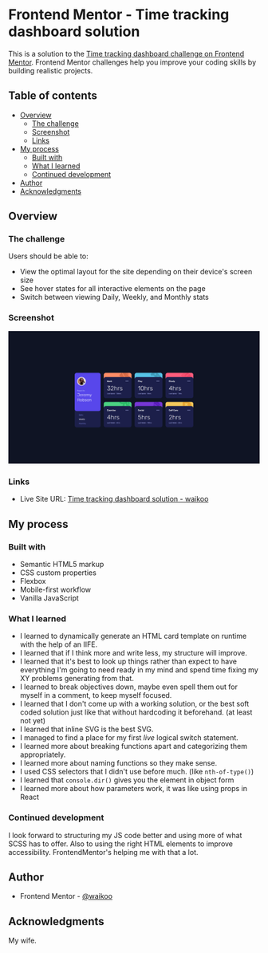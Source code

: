 # Frontend Mentor - Time tracking dashboard solution

This is a solution to the [Time tracking dashboard challenge on Frontend Mentor](https://www.frontendmentor.io/challenges/time-tracking-dashboard-UIQ7167Jw). Frontend Mentor challenges help you improve your coding skills by building realistic projects.

## Table of contents

- [Overview](#overview)
  - [The challenge](#the-challenge)
  - [Screenshot](#screenshot)
  - [Links](#links)
- [My process](#my-process)
  - [Built with](#built-with)
  - [What I learned](#what-i-learned)
  - [Continued development](#continued-development)
- [Author](#author)
- [Acknowledgments](#acknowledgments)

## Overview

### The challenge

Users should be able to:

- View the optimal layout for the site depending on their device's screen size
- See hover states for all interactive elements on the page
- Switch between viewing Daily, Weekly, and Monthly stats

### Screenshot

![](./images/screenshot.png)

### Links

- Live Site URL: [Time tracking dashboard solution - waikoo](https://time-tracking-dashboard-v6cn.vercel.app/)

## My process

### Built with

- Semantic HTML5 markup
- CSS custom properties
- Flexbox
- Mobile-first workflow
- Vanilla JavaScript

### What I learned

- I learned to dynamically generate an HTML card template on runtime with the help of an IIFE.
- I learned that if I think more and write less, my structure will improve.
- I learned that it's best to look up things rather than expect to have everything I'm going to need ready in my mind and spend time fixing my XY problems generating from that.
- I learned to break objectives down, maybe even spell them out for myself in a comment, to keep myself focused.
- I learned that I don't come up with a working solution, or the best soft coded solution just like that without hardcoding it beforehand. (at least not yet)
- I learned that inline SVG is the best SVG.
- I managed to find a place for my first _live_ logical switch statement.
- I learned more about breaking functions apart and categorizing them appropriately.
- I learned more about naming functions so they make sense.
- I used CSS selectors that I didn't use before much. (like `nth-of-type()`)
- I learned that `console.dir()` gives you the element in object form
- I learned more about how parameters work, it was like using props in React

### Continued development

I look forward to structuring my JS code better and using more of what SCSS has to offer.
Also to using the right HTML elements to improve accessibility. FrontendMentor's helping me with that a lot.

## Author

- Frontend Mentor - [@waikoo](https://www.frontendmentor.io/profile/waikoo)

## Acknowledgments

My wife.
